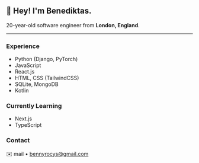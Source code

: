 ## 👋 **Hey! I'm Benediktas.**  

20-year-old software engineer from **London, England**.

---

### Experience

- Python (Django, PyTorch) 
- JavaScript 
- React.js
- HTML, CSS (TailwindCSS)
- SQLite, MongoDB
- Kotlin


### Currently Learning
- Next.js
- TypeScript

### Contact

✉️ mail • [bennyrocys@gmail.com](mailto:bennyrocys@gmail.com)  
